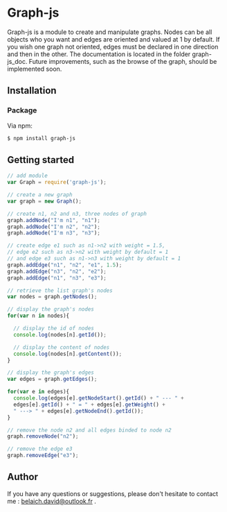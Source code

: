 # Graph-js

Graph-js is a module to create and manipulate graphs. Nodes can be all objects who you want and edges are oriented and valued at 1 by default. If you wish one graph not oriented, edges must be declared in one direction and then in the other. The documentation is located in the folder graph-js_doc. Future improvements, such as the browse of the graph, should be implemented soon.

## Installation

### Package

Via npm:

```bash
$ npm install graph-js
```

## Getting started

```js
// add module
var Graph = require('graph-js');

// create a new graph
var graph = new Graph();

// create n1, n2 and n3, three nodes of graph
graph.addNode("I'm n1", "n1");
graph.addNode("I'm n2", "n2");
graph.addNode("I'm n3", "n3");

// create edge e1 such as n1->n2 with weight = 1.5,
// edge e2 such as n3->n2 with weight by default = 1
// and edge e3 such as n1->n3 with weight by default = 1
graph.addEdge("n1", "n2", "e1", 1.5);
graph.addEdge("n3", "n2", "e2");
graph.addEdge("n1", "n3", "e3");

// retrieve the list graph's nodes
var nodes = graph.getNodes();

// display the graph's nodes
for(var n in nodes){

  // display the id of nodes
  console.log(nodes[n].getId());

  // display the content of nodes
  console.log(nodes[n].getContent());
}

// display the graph's edges
var edges = graph.getEdges();

for(var e in edges){
  console.log(edges[e].getNodeStart().getId() + " --- " +
  edges[e].getId() + " = " + edges[e].getWeight() +
  " ---> " + edges[e].getNodeEnd().getId());
}

// remove the node n2 and all edges binded to node n2
graph.removeNode("n2");

// remove the edge e3
graph.removeEdge("e3");
```

## Author

If you have any questions or suggestions, please don't hesitate to contact me : <belaich.david@outlook.fr> .
